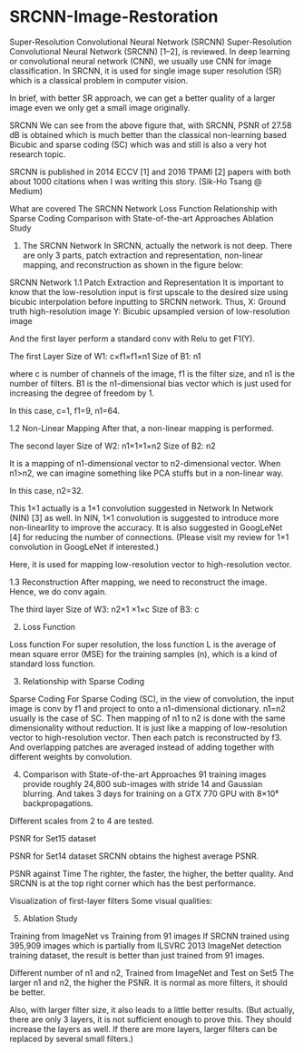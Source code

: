 # SRCNN-Image-Restoration
Super-Resolution Convolutional Neural Network (SRCNN)
Super-Resolution Convolutional Neural Network (SRCNN) [1–2], is reviewed. In deep learning or convolutional neural network (CNN), we usually use CNN for image classification. In SRCNN, it is used for single image super resolution (SR) which is a classical problem in computer vision.

In brief, with better SR approach, we can get a better quality of a larger image even we only get a small image originally.


SRCNN
We can see from the above figure that, with SRCNN, PSNR of 27.58 dB is obtained which is much better than the classical non-learning based Bicubic and sparse coding (SC) which was and still is also a very hot research topic.

SRCNN is published in 2014 ECCV [1] and 2016 TPAMI [2] papers with both about 1000 citations when I was writing this story. (Sik-Ho Tsang @ Medium)

What are covered
The SRCNN Network
Loss Function
Relationship with Sparse Coding
Comparison with State-of-the-art Approaches
Ablation Study
1. The SRCNN Network
In SRCNN, actually the network is not deep. There are only 3 parts, patch extraction and representation, non-linear mapping, and reconstruction as shown in the figure below:


SRCNN Network
1.1 Patch Extraction and Representation
It is important to know that the low-resolution input is first upscale to the desired size using bicubic interpolation before inputting to SRCNN network. Thus,
X: Ground truth high-resolution image
Y: Bicubic upsampled version of low-resolution image

And the first layer perform a standard conv with Relu to get F1(Y).


The first Layer
Size of W1: c×f1×f1×n1
Size of B1: n1

where c is number of channels of the image, f1 is the filter size, and n1 is the number of filters. B1 is the n1-dimensional bias vector which is just used for increasing the degree of freedom by 1.

In this case, c=1, f1=9, n1=64.

1.2 Non-Linear Mapping
After that, a non-linear mapping is performed.


The second layer
Size of W2: n1×1×1×n2
Size of B2: n2

It is a mapping of n1-dimensional vector to n2-dimensional vector. When n1>n2, we can imagine something like PCA stuffs but in a non-linear way.

In this case, n2=32.

This 1×1 actually is a 1×1 convolution suggested in Network In Network (NIN) [3] as well. In NIN, 1×1 convolution is suggested to introduce more non-linearlity to improve the accuracy. It is also suggested in GoogLeNet [4] for reducing the number of connections. (Please visit my review for 1×1 convolution in GoogLeNet if interested.)

Here, it is used for mapping low-resolution vector to high-resolution vector.

1.3 Reconstruction
After mapping, we need to reconstruct the image. Hence, we do conv again.


The third layer
Size of W3: n2×1 ×1×c
Size of B3: c

2. Loss Function

Loss function
For super resolution, the loss function L is the average of mean square error (MSE) for the training samples (n), which is a kind of standard loss function.

3. Relationship with Sparse Coding

Sparse Coding
For Sparse Coding (SC), in the view of convolution, the input image is conv by f1 and project to onto a n1-dimensional dictionary. n1=n2 usually is the case of SC. Then mapping of n1 to n2 is done with the same dimensionality without reduction. It is just like a mapping of low-resolution vector to high-resolution vector. Then each patch is reconstructed by f3. And overlapping patches are averaged instead of adding together with different weights by convolution.

4. Comparison with State-of-the-art Approaches
91 training images provide roughly 24,800 sub-images with stride 14 and Gaussian blurring. And takes 3 days for training on a GTX 770 GPU with 8×10⁸ backpropagations.

Different scales from 2 to 4 are tested.


PSNR for Set15 dataset

PSNR for Set14 dataset
SRCNN obtains the highest average PSNR.


PSNR against Time
The righter, the faster, the higher, the better quality.
And SRCNN is at the top right corner which has the best performance.


Visualization of first-layer filters
Some visual qualities:





5. Ablation Study

Training from ImageNet vs Training from 91 images
If SRCNN trained using 395,909 images which is partially from ILSVRC 2013 ImageNet detection training dataset, the result is better than just trained from 91 images.


Different number of n1 and n2, Trained from ImageNet and Test on Set5
The larger n1 and n2, the higher the PSNR. It is normal as more filters, it should be better.

Also, with larger filter size, it also leads to a little better results. (But actually, there are only 3 layers, it is not sufficient enough to prove this. They should increase the layers as well. If there are more layers, larger filters can be replaced by several small filters.)
